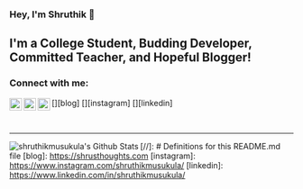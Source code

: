 ### Hey, I'm Shruthik 👋


## I'm a College Student, Budding Developer, Committed Teacher, and Hopeful Blogger!

### Connect with me:

[<img align="left" alt="shruthikmusukula | Blog" width="22px" src="https://cdn.jsdelivr.net/npm/simple-icons@3.4.0/icons/bloglovin.svg" />][blog]
[<img align="left" alt="shruthikmusukula | Instagram" width="22px" src="https://cdn.jsdelivr.net/npm/simple-icons@v3/icons/instagram.svg" />][instagram]
[<img align="left" alt="shruthikmusukula | LinkedIn" width="22px" src="https://cdn.jsdelivr.net/npm/simple-icons@v3/icons/linkedin.svg" />][linkedin]

<br />

---

<img align="left" alt="shruthikmusukula's Github Stats" src="https://github-readme-stats.vercel.app/api?username=shruthikmusukula&show_icons=true&hide_border=true" />

[//]: # Definitions for this README.md file
[blog]: https://shrusthoughts.com
[instagram]: https://www.instagram.com/shruthikmusukula/
[linkedin]: https://www.linkedin.com/in/shruthikmusukula/
